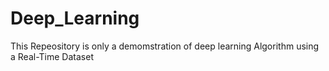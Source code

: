 # Deep_Learning

This Repeository is only a demomstration of deep learning Algorithm using a Real-Time Dataset
